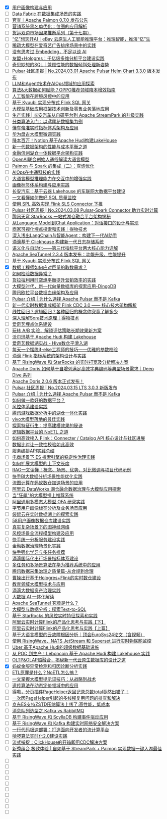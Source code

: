 - [x] [用户画像构建与应用](https://smartsi.blog.csdn.net/article/details/136420521)
- [ ] [Data Fabric 在数据集成场景的实践](https://mp.weixin.qq.com/s/OE2KvvbSz2faSiqxqgC5Eg)
- [ ] [官宣｜Apache Paimon 0.7.0 发布公告](https://mp.weixin.qq.com/s/wyfQZmV6XoxBWPD3bR9O0w)
- [ ] [营销系统黑名单优化：位图的应用解析](https://mp.weixin.qq.com/s/BXSJwIuTyamNLHv_5Fm6hA)
- [ ] [货运双边市场因果推断系列（第十七期）](https://mp.weixin.qq.com/s/QsZTFVUc-kJU5iX9ndXJaw)
- [ ] [“亿”想天开AI｜eBay 云原生人工智能推理平台：推理智能，推演“亿”生](https://mp.weixin.qq.com/s/jiAfQhcCAHgLeLoYl61J5A)
- [ ] [稀疏大模型在爱奇艺广告排序场景中的实践](https://mp.weixin.qq.com/s/zyStqt3IYyhb_IXbMl8Dzg)
- [ ] [没有思考过 Embedding，不足以谈 AI](https://mp.weixin.qq.com/s/7kPxUj2TN2pF9sV06Pd13Q)
- [ ] [友盟+Hologres：千亿级多维分析平台建设实践](https://mp.weixin.qq.com/s/XQOzZx1xVfrIUsf0hlye5w)
- [ ] [奇思妙想的SQL｜兼顾性能的数据倾斜处理新姿势](https://mp.weixin.qq.com/s/TqtCtxUbunf8z5XO1OXKUg)
- [ ] [Pulsar 社区周报 | No.2024.03.01 Apache Pulsar Helm Chart 3.3.0 版本发布](https://mp.weixin.qq.com/s/ZI90pi_sjKq78s0mGGInNw)
- [ ] [LLM和Agent技术在AIOps领域的应用探索](https://mp.weixin.qq.com/s/FzXmKb9kWj8n9bLB95rjTA)
- [ ] [算法&大数据如何赋能？​OPPO推荐领域降本增效指南](https://mp.weixin.qq.com/s/XL0zmGngZ7pGd0kgrSLGzA)
- [ ] [人工智能在跨境风控中的应用](https://mp.weixin.qq.com/s/vRzzfm7g41yH0d2ko3jcPg)
- [ ] [基于 Kyuubi 实现分布式 Flink SQL 网关](https://mp.weixin.qq.com/s/-AwXJz9CqEeX7cRdGGdyIg)
- [ ] [大模型基础应用框架技术创新及零售业务落地应用](https://mp.weixin.qq.com/s/vsu14EMOE4k8_NOmym9VEQ)
- [ ] [生产实践 | 长安汽车从自研平台到 Apache StreamPark 的升级实践](https://mp.weixin.qq.com/s/5VvSP2IyLLofzSRnQzUqPA)
- [ ] [分类算法入门：以鸢尾花数据集为例](https://mp.weixin.qq.com/s/W5W582CqxvRhF3wnKwIdiQ)
- [ ] [懂车帝准实时指标体系架构及应用](https://mp.weixin.qq.com/s/TmrvEjQpojyYD6kaU7dP3A)
- [ ] [华为盘古大模型微调实践](https://mp.weixin.qq.com/s/Za7T8IRQtPR9wwVJkToOgA)
- [ ] [降本百万！Notion 基于Apache Hudi构建LakeHouse](https://mp.weixin.qq.com/s/nnirjtRzaLRF9smRRXPOXw)
- [ ] [新一代数据架构的性能与成本平衡之道](https://mp.weixin.qq.com/s/iB55WaM1EqY1aVrMaz-qwQ)
- [ ] [金融信创湖仓一体数据平台架构实践](https://mp.weixin.qq.com/s/2hBH-Wzeticynhx_sKc0dw)
- [ ] [OpenAI联合创始人通俗解读大语言模型](https://mp.weixin.qq.com/s/VUxmkXlJxiYCu9YB1A_WLw)
- [ ] [Paimon 与 Spark 的集成（二）：查询优化](https://mp.weixin.qq.com/s/BqykxP8_vF23S9QkBmPKUw)
- [ ] [AIOps在中通科技的实践](https://mp.weixin.qq.com/s/J45Wi0F0Av24NR1sWx4DgQ)
- [ ] [大语言模型推理能力在交互中的增强实践](https://mp.weixin.qq.com/s/CvughduIPKRhpQjELs96uw)
- [ ] [画像标签体系构建与应用实践](https://mp.weixin.qq.com/s/FyABTl5aJXeZgvRzpg0cDA)
- [ ] [长安汽车：基于云器 Lakehouse 的车联网大数据平台建设](https://mp.weixin.qq.com/s/HWVISPgykLO-52j5jfCkpQ)
- [ ] [一文看懂如何做好 SQL 质量监控](https://mp.weixin.qq.com/s/18MC8xtasvuF6cI-ObA1aQ)
- [ ] [使用 SPL 高效实现 Flink SLS Connector 下推](https://mp.weixin.qq.com/s/8X4Ap6pys7y9Ms26RQ8Mxg)
- [ ] [Pulsar 社区周报 | No.2024.03.08 Pulsar-Spark Connector 助力实时计算](https://mp.weixin.qq.com/s/0vOlpTDuHW2y5SYdEaX7ZA)
- [ ] [腾讯天穹 StarRocks 一站式湖仓融合平台架构揭秘](https://mp.weixin.qq.com/s/Panwx4GqZQlX6swVzksnmg)
- [ ] [从Language Model到Chat Application：对话接口的设计与实现](https://mp.weixin.qq.com/s/DfMJVZnqFpsubKJ60H8s7g)
- [ ] [商家可视化埋点探索和实践｜得物技术](https://mp.weixin.qq.com/s/vnMkrXm7XbnuXi1_X7s2sw)
- [ ] [深入浅出LangChain与智能Agent：构建下一代AI助手](https://mp.weixin.qq.com/s/Gi6pzD7wAMyzlCBSSWkVLA)
- [ ] [滴滴基于 Clickhouse 构建新一代日志存储系统](https://mp.weixin.qq.com/s/7zUYmQ2jjPNTjTKqnPcRcg)
- [ ] [语义化与自动化——第三代指标平台两大核心能力详解](https://mp.weixin.qq.com/s/8HLxto7pfxoXpchRKTYqHw)
- [ ] [Apache SeaTunnel 2.3.4 版本发布：功能升级，性能提升](https://mp.weixin.qq.com/s/c9ARkPoxCsWu1rlrOeMHzw)
- [ ] [基于 Kyuubi 实现分布式 Flink SQL 网关](https://mp.weixin.qq.com/s/-AwXJz9CqEeX7cRdGGdyIg)
- [x] [数据工程师如何应对巨量的取数需求？](https://smartsi.blog.csdn.net/article/details/136668635)
- [ ] [如何检验数据异常？](https://mp.weixin.qq.com/s/vXpUNqnB0wg0q03fIST2eg)
- [ ] [货拉拉利用时空熵平衡提升营销效率的实践](https://mp.weixin.qq.com/s/-o1aEyQUWvzrUTkOiL1ERg)
- [ ] [大模型时代，新一代向量数据库的探索应用-DingoDB](https://mp.weixin.qq.com/s/y_6KejD1bExxnxm2bYAE6w)
- [ ] [腾讯欧拉平台数据血缘架构及应用](https://mp.weixin.qq.com/s/1MwRuJ3NtKTRs7b5DXZEXw)
- [ ] [Pulsar 介绍 | 为什么选择 Apache Pulsar 而不是 Kafka](https://mp.weixin.qq.com/s/nJSRxSyJ8EO-l-x-IKEjQA)
- [ ] [新一代实时数据集成框架 Flink CDC 3.0 —— 核心技术架构解析](https://mp.weixin.qq.com/s/Pds_C7B9_1kguAZxzD5HKg)
- [ ] [线性回归？逻辑回归？各种回归的概念你究竟了解多少](https://mp.weixin.qq.com/s/1N0y38vtraUzMnrGo2v1CQ)
- [ ] [深入理解Sora技术原理｜得物技术](https://mp.weixin.qq.com/s/e1DqTa1Tgyi4OWpgwrj48Q)
- [ ] [爱奇艺埋点体系建设](https://mp.weixin.qq.com/s/gkyCfqthuSvDb07nrstW8w)
- [ ] [玩转 A/B 实验，解锁评估策略长期效果新方案](https://mp.weixin.qq.com/s/aqNxGul_G9Doow-yDq0jtw)
- [ ] [沃尔玛基于 Apache Hudi 构建 Lakehouse](https://mp.weixin.qq.com/s/DUe3CGck-xfHyzzpQ9VcnA)
- [ ] [爱奇艺数据湖实战 - Hive数仓平滑入湖](https://mp.weixin.qq.com/s/JwurBMie9Q-Xz4gV_8S-bA)
- [ ] [每天一个摆脱if-else工程师的技巧——优雅的参数校验](https://mp.weixin.qq.com/s/4CrFSXTeIQboGKks2Chvfw)
- [ ] [滴滴 Flink 指标系统的架构设计与实践](https://mp.weixin.qq.com/s/m9B4Q7MGAn1g0h0lFwstlA)
- [ ] [基于 RisingWave 和 StarRocks 的实时打宽及分析解决方案](https://mp.weixin.qq.com/s/l_8hmrGLi6qG1qQsZ3DPZA)
- [ ] [Apache Doris 如何基于自增列满足高效字典编码等典型场景需求｜Deep Dive 系列](https://mp.weixin.qq.com/s/ylT9n9BZmpNM8AWtacNq1w)
- [ ] [Apache Doris 2.0.6 版本正式发布！](https://mp.weixin.qq.com/s/iAdxHjA5KLOOZpjk0_lRlA)
- [ ] [Pulsar 社区周报 | No.2024.03.15 LTS 3.0.3 新版发布](https://mp.weixin.qq.com/s/2f0E3tCU_8iF_0QljqJmXQ)
- [ ] [Pulsar 介绍 | 为什么选择 Apache Pulsar 而不是 Kafka](https://mp.weixin.qq.com/s/nJSRxSyJ8EO-l-x-IKEjQA)
- [ ] [如何做一款好的数据平台？](https://mp.weixin.qq.com/s/_9kOOKHlOSnrDySRY7fpkQ)
- [ ] [风控体系建设实践](https://mp.weixin.qq.com/s/G6wZ35HCXuBtE6DcuNtmkw)
- [ ] [腾讯游戏数据分析中的湖仓一体化实践](https://mp.weixin.qq.com/s/xTRlwb329xFr86r8HUghpg)
- [ ] [vivo大模型落地的最佳实践](https://mp.weixin.qq.com/s/sF-i10LkmKMa9iriqbWayA)
- [ ] [探索特征衍生：提高建模效果的秘诀](https://mp.weixin.qq.com/s/v-gbiGlDQIZ2_vHk0Q-9Og)
- [ ] [逻辑数据平台的 NoETL 之道](https://mp.weixin.qq.com/s/_G74MQgVY3TqCm6uY0qRiw)
- [ ] [如何高效接入 Flink：Connecter / Catalog API 核心设计与社区进展](https://mp.weixin.qq.com/s/CAxAgVDzHZ6vZ3BSvi9mlA)
- [ ] [数据比对让一致性校验如此高效](https://mp.weixin.qq.com/s/DaQLylydYEN_u8itpLyufg)
- [ ] [服务编排API实践总结](https://mp.weixin.qq.com/s/5-sWZKcBG7ELe9P58mWZBg)
- [ ] [电商场景下 ES 搜索引擎的稳定性治理实践](https://mp.weixin.qq.com/s/fAgAgWWYJbbfcGGx1BpLsw)
- [ ] [如何扩展大模型的上下文长度](https://mp.weixin.qq.com/s/Wuk9gSE9rVxCBeI5l8k41w)
- [ ] [RAG一文读懂！概念、场景、优势、对比微调与项目代码示例](https://mp.weixin.qq.com/s/8wnetem6VG0HJn99YVgbDg)
- [ ] [快手BI大数据分析场景性能优化实践](https://mp.weixin.qq.com/s/4eiKfDdo21zMcNWWR-Q26A)
- [ ] [流图计算在蚂蚁数仓加速场景的应用](https://mp.weixin.qq.com/s/pWuN6jsI7nIhrG3CMxupzw)
- [ ] [阿里云 DataWorks 湖仓融合数据治理与大模型应用探索](https://mp.weixin.qq.com/s/4oOIu9SpElwDg_W-6fX6ug)
- [ ] [当"狂飙"的大模型撞上推荐系统](https://mp.weixin.qq.com/s/rBGq7rDMK5Vxad5qUmK3nw)
- [ ] [阿里通用多模态大模型 OFA 研究实践](https://mp.weixin.qq.com/s/clAFdhNah8JOU1hD49d7kw)
- [ ] [字节用户画像标签分析及业务场景应用](https://mp.weixin.qq.com/s/b2WOZYeElIL6J0ZQI3eYtA)
- [ ] [袋鼠云在实时数据湖上的探索实践](https://mp.weixin.qq.com/s/tWXQNQmp0dGqcVz_0xOBaA)
- [ ] [58用户画像数据仓库建设实践](https://mp.weixin.qq.com/s/0WJebDIGA38fIYSjsyE1fQ)
- [ ] [真实复杂场景下的图神经网络](https://mp.weixin.qq.com/s/UAX8R6EmVDifHh82OZyWeQ)
- [ ] [风控场景全流程模型构建及应用](https://mp.weixin.qq.com/s/l5YTKBo7hb5p69gIL0txXw)
- [ ] [快手统一分析服务建设实践](https://mp.weixin.qq.com/s/4BL7AeZqfZkuzya4bOmmMQ)
- [ ] [金融数据治理场景化实践](https://mp.weixin.qq.com/s/bTV8KfDX4O_lbm0r86m6XA)
- [ ] [快手强化学习与多任务推荐](https://mp.weixin.qq.com/s/QWnpM_n0RcP8nXlwXkuTlg)
- [ ] [滴滴国际化出行场景指标体系建设](https://mp.weixin.qq.com/s/MtGCBSZo7D8TmZcPMgoupA)
- [ ] [多任务和多场景算法在华为推荐系统中的应用](https://mp.weixin.qq.com/s/rCUUxraACqz4zFgJYjjALQ)
- [ ] [腾讯数据采集治理之质量篇-从合规到合理](https://mp.weixin.qq.com/s/qEQxKEVH6JuDPUSIcYoQkA)
- [ ] [曹操出行基于Hologres+Flink的实时数仓建设](https://mp.weixin.qq.com/s/xUBC2kqN9rLu6L7X_wQcPg)
- [ ] [教育领域大模型技术与应用](https://mp.weixin.qq.com/s/eAPsDfWCs9sKoSIU1DK8Pg)
- [ ] [滴滴大数据资产治理实践](https://mp.weixin.qq.com/s/Z4sXSou_kwQOMgYCepnVRA)
- [ ] [大数据 AI 一体化解读](https://mp.weixin.qq.com/s/MvNu2SNQtVZbNh6TApCK7A)
- [ ] [Apache SeaTunnel 究竟是什么？](https://mp.weixin.qq.com/s/1p7qs-Q2gMmG462yVwsxpg)
- [ ] [大模型与数据分析：探索Text-to-SQL](https://mp.weixin.qq.com/s/HLDS3FEHZwoMn--x8mSGCg)
- [ ] [基于 StarRocks 的风控实时特征探索和实践](https://mp.weixin.qq.com/s/eGnmM-f2BwVelKts9iDBew)
- [ ] [阿里云实时计算Flink的产品化思考与实践【下】](https://mp.weixin.qq.com/s/BEa20DMbAfJb8SFTHv37cg)
- [ ] [阿里云实时计算Flink的产品化思考与实践【上篇】](https://mp.weixin.qq.com/s/eWFcbkYL3u427Sgec5ayfg)
- [ ] [基于大语言模型的云故障根因分析｜顶会EuroSys24论文（含视频）](https://mp.weixin.qq.com/s/4GXjG2G6TUFGmbl61f4Saw)
- [ ] [使用 RisingWave、NATS JetStream 和 Superset 进行实时物联网监控](https://mp.weixin.qq.com/s/q2pa-77LLoAQisqM4AsKmA)
- [ ] [Uber 基于Apache Hudi的超级数据基础设施](https://mp.weixin.qq.com/s/UVedOL-BnodriUTKKZnCnQ)
- [ ] [从 POC 到生产！Leboncoin 基于 Apache Hudi 构建 Lakehouse 实践](https://mp.weixin.qq.com/s/--Kak5HimuZiWzu65u5g6A)
- [ ] [OLTP&OLAP超融合，揭秘新一代云原生数据库的设计之道](https://mp.weixin.qq.com/s/T_5OjqmBVTKQbuxJjXIYrA)
- [x] [蚂蚁金服异常检测和归因诊断分析实践](https://smartsi.blog.csdn.net/article/details/137806335)
- [ ] [ETL原罪是什么？NoETL怎么搞？](https://mp.weixin.qq.com/s/jBvtI_J82o3lqpLnqpCcKA)
- [ ] [一文掌握大模型提示词技巧：从战略到战术](https://mp.weixin.qq.com/s/xlSl1vDSBJnLBQto4_gltQ)
- [ ] [遗传算法在动态定价领域中的应用](https://mp.weixin.qq.com/s/0rfUQeLc-h13zaMmG3RALg)
- [ ] [得嘞，分页插件PageHelper返回记录总数total竟然出错了！](https://mp.weixin.qq.com/s/5uzlWmWFvNAaG81clhMiHA)
- [ ] [一次因PageHelper引起的多线程复用问题的排查和解决](https://mp.weixin.qq.com/s/Zlq7zp1Gl1Gbb3ehaZgJUA)
- [ ] [京东ES支持ZSTD压缩算法上线了:高性能，低成本](https://mp.weixin.qq.com/s/SXqPokampZ6PocJTKjM6-A)
- [ ] [消息队列选型之 Kafka vs RabbitMQ](https://mp.weixin.qq.com/s/MHglBeODcXpmw6-_-XutZQ)
- [ ] [基于 RisingWave 和 ScyllaDB 构建事件驱动应用](https://mp.weixin.qq.com/s/kQXk7lru5Qz85Itb4BmxVw)
- [ ] [基于 RisingWave 和 Kafka 构建实时网络安全解决方案](https://mp.weixin.qq.com/s/OO6nKv4huCXjdq7iJZZLOg)
- [ ] [一行代码极速部署：打造面向开发者的流计算平台](https://mp.weixin.qq.com/s/_ImGCLZtsRkPUX5BnIvgwA)
- [ ] [哈啰算法实时化2.0建设实践](https://mp.weixin.qq.com/s/jv5m063uAJN4CRgdgMloig)
- [ ] [流式捕捉：ClickHouse的开箱即用CDC解决方案](https://mp.weixin.qq.com/s/Tpi-LMUcHlOS6rZ5qWuAaw)
- [ ] [新秀组合 极致体验 | 自如基于 StreamPark + Paimon 实现数据一键入湖最佳实践](https://mp.weixin.qq.com/s/3XrwU6Uyh6RhHUOMS8Q-KQ)
- [ ] []()
- [ ] []()
- [ ] []()
- [ ] []()
- [ ] []()
- [ ] []()
- [ ] []()
- [ ] []()
- [ ] []()
- [ ] []()
